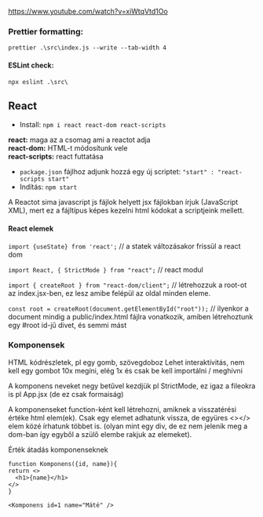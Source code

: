 https://www.youtube.com/watch?v=xiWtqVtd1Oo

### Prettier formatting:    
```prettier .\src\index.js --write --tab-width 4```

#### ESLint check:
```npx eslint .\src\```

## React 
- Install:
```npm i react react-dom react-scripts```

**react:** maga az a csomag ami a reactot adja </br>
**react-dom:** HTML-t módosítunk vele </br>
**react-scripts:** react futtatása

- `package.json` fájlhoz adjunk hozzá egy új scriptet: `"start" : "react-scripts start"`
- Indítás: `npm start`

A Reactot sima javascript js fájlok helyett jsx fájlokban írjuk (JavaScript XML), mert ez a fájltípus képes kezelni html kódokat a scriptjeink mellett.

#### React elemek
`import {useState} from 'react';`   // a statek változásakor frissül a react dom

`import React, { StrictMode } from "react";`    // react modul 

`import { createRoot } from "react-dom/client";`    // létrehozzuk a root-ot az index.jsx-ben, ez lesz amibe felépül az oldal minden eleme.

`const root = createRoot(document.getElementById("root"));`    // ilyenkor a document mindig a public/index.html fájlra vonatkozik, amiben létrehoztunk egy #root id-jű divet, és semmi mást</br>

### Komponensek
HTML kódrészletek, pl egy gomb, szövegdoboz
Lehet interaktívitás, nem kell egy gombot 10x megíni, elég 1x és csak be kell importálni / meghívni

A komponens neveket negy betűvel kezdjük pl StrictMode, ez igaz a fileokra is pl App.jsx (de ez csak formaiság)

A komponenseket function-ként kell létrehozni, amiknek a visszatérési értéke html elem(ek). Csak egy elemet adhatunk vissza, de együres <></> elem közé írhatunk többet is. (olyan mint egy div, de ez nem jelenik meg a dom-ban így egyből a szülő elembe rakjuk az elemeket).

Érték átadás komponenseknek
```
function Komponens({id, name}){
return <>
  <h1>{name}</h1>
</>
}

<Komponens id=1 name="Máté" />
```

